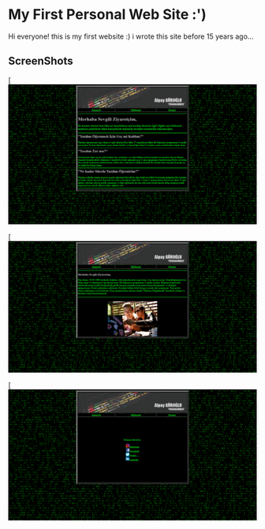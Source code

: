 # My First Personal Web Site :')

Hi everyone! this is my first website :) i wrote this site before 15 years ago...


## ScreenShots

[![ScreenShot](https://github.com/asimolpiq/my-first-web-site/blob/main/screenshots/1.png?raw=true)


[![ScreenShot](https://github.com/asimolpiq/my-first-web-site/blob/main/screenshots/2.png?raw=true)


[![ScreenShot](https://github.com/asimolpiq/my-first-web-site/blob/main/screenshots/3.png?raw=true)
